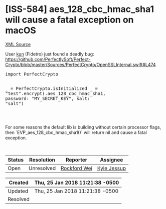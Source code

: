 # [ISS-584] aes_128_cbc_hmac_sha1 will cause a fatal exception on macOS

[XML Source](./xml/ISS-584.xml)
<p><p>User <a href="http://jira.perfect.org:8080/secure/ViewProfile.jspa?name=Fidetro" class="user-hover" rel="Fidetro">kun</a> (Fidetro) just found a deadly bug:<br/>
<a href="https://github.com/PerfectlySoft/Perfect-Crypto/blob/master/Sources/PerfectCrypto/OpenSSLInternal.swift#L474" class="external-link" rel="nofollow">https://github.com/PerfectlySoft/Perfect-Crypto/blob/master/Sources/PerfectCrypto/OpenSSLInternal.swift#L474</a></p>


<div class="code panel" style="border-width: 1px;"><div class="codeContent panelContent">
<pre class="code-java">
<span class="code-keyword">import</span> PerfectCrypto

_ = PerfectCrypto.isInitialized
_ = <span class="code-quote">"test"</span>.encrypt(.aes_128_cbc_hmac_sha1, password: <span class="code-quote">"MY_SECRET_KEY"</span>, salt: <span class="code-quote">"salt"</span>)
</pre>
</div></div>
<p> </p>

<p>For some reasons the default lib is building without certain processor flags, then `EVP_aes_128_cbc_hmac_sha1()` will return nil and cause a fatal exception.</p>

<p> </p></p>





Status|Resolution|Reporter|Assignee
------|----------|--------|--------
Open|Unresolved|[Rockford Wei](rocky)|[Kyle Jessup]($kjessup)





Created|Thu, 25 Jan 2018 11:21:38 -0500
-------|--------------
Updated|Thu, 25 Jan 2018 11:21:38 -0500
Resolved|




